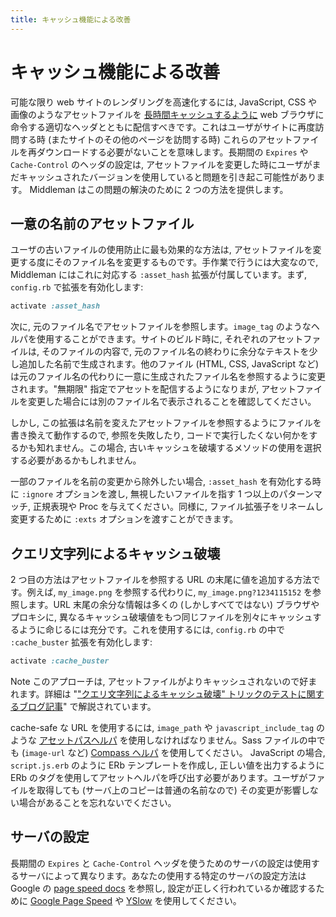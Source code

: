 ```yaml
---
title: キャッシュ機能による改善
---
```


# キャッシュ機能による改善

可能な限り web サイトのレンダリングを高速化するには, JavaScript, CSS や画像のようなアセットファイルを [長時間キャッシュするように](https://code.google.com/speed/page-speed/docs/caching.html) web ブラウザに命令する適切なヘッダとともに配信すべきです。これはユーザがサイトに再度訪問する時 (またサイトのその他のページを訪問する時) これらのアセットファイルを再ダウンロードする必要がないことを意味します。長期間の `Expires` や `Cache-Control` のヘッダの設定は, アセットファイルを変更した時にユーザがまだキャッシュされたバージョンを使用していると問題を引き起こ可能性があります。 Middleman はこの問題の解決のために 2 つの方法を提供します。

## 一意の名前のアセットファイル

ユーザの古いファイルの使用防止に最も効果的な方法は, アセットファイルを変更する度にそのファイル名を変更するものです。手作業で行うには大変なので, Middleman にはこれに対応する `:asset_hash` 拡張が付属しています。まず, `config.rb` で拡張を有効化します:

``` ruby
activate :asset_hash
```

次に, 元のファイル名でアセットファイルを参照します。`image_tag` のようなヘルパを使用することができます。サイトのビルド時に, それぞれのアセットファイルは, そのファイルの内容で, 元のファイル名の終わりに余分なテキストを少し追加した名前で生成されます。他のファイル (HTML, CSS, JavaScript など) は元のファイル名の代わりに一意に生成されたファイル名を参照するように変更されます。"無期限" 指定でアセットを配信するようになりまが, アセットファイルを変更した場合には別のファイル名で表示されることを確認してください。

しかし, この拡張は名前を変えたアセットファイルを参照するようにファイルを書き換えて動作するので, 参照を失敗したり, コードで実行したくない何かをするかも知れません。この場合, 古いキャッシュを破壊するメソッドの使用を選択する必要があるかもしれません。

一部のファイルを名前の変更から除外したい場合, `:asset_hash` を有効化する時に `:ignore` オプションを渡し, 無視したいファイルを指す 1 つ以上のパターンマッチ, 正規表現や Proc を与えてください。同様に, ファイル拡張子をリネームし変更するために `:exts` オプションを渡すことができます。

## クエリ文字列によるキャッシュ破壊

2 つ目の方法はアセットファイルを参照する URL の末尾に値を追加する方法です。例えば, `my_image.png` を参照する代わりに, `my_image.png?1234115152` を参照します。URL 末尾の余分な情報は多くの (しかしすべてではない) ブラウザやプロキシに, 異なるキャッシュ破壊値をもつ同じファイルを別々にキャッシュするように命じるには充分です。これを使用するには, `config.rb` の中で `:cache_buster` 拡張を有効化します:

``` ruby
activate :cache_buster
```

Note このアプローチは, アセットファイルがよりキャッシュされないので好まれます。詳細は "["クエリ文字列によるキャッシュ破壊" トリックのテストに関するブログ記事](http://blog.solid1pxred.com/post/248906562/testing-ye-olde-querystring-cache-busting-trick)" で解説されています。

cache-safe な URL を使用するには, `image_path` や `javascript_include_tag` のような [アセットパスヘルパ](http://www.padrinorb.com/api/Padrino/Helpers/AssetTagHelpers.html) を使用しなければなりません。Sass ファイルの中でも (`image-url` など) [Compass ヘルパ](http://compass-style.org/reference/compass/helpers/urls/) を使用してください。 JavaScript の場合, `script.js.erb` のように ERb テンプレートを作成し, 正しい値を出力するように ERb のタグを使用してアセットヘルパを呼び出す必要があります。ユーザがファイルを取得しても (サーバ上のコピーは普通の名前なので) その変更が影響しない場合があることを忘れないでください。

## サーバの設定

長期間の `Expires` と `Cache-Control` ヘッダを使うためのサーバの設定は使用するサーバによって異なります。あなたの使用する特定のサーバの設定方法は Google の [page speed docs](https://code.google.com/speed/page-speed/docs/caching.html) を参照し, 設定が正しく行われているか確認するために [Google Page Speed](https://code.google.com/speed/page-speed/docs/extension.html) や [YSlow](https://addons.mozilla.org/en-US/firefox/addon/yslow/) を使用してください。
